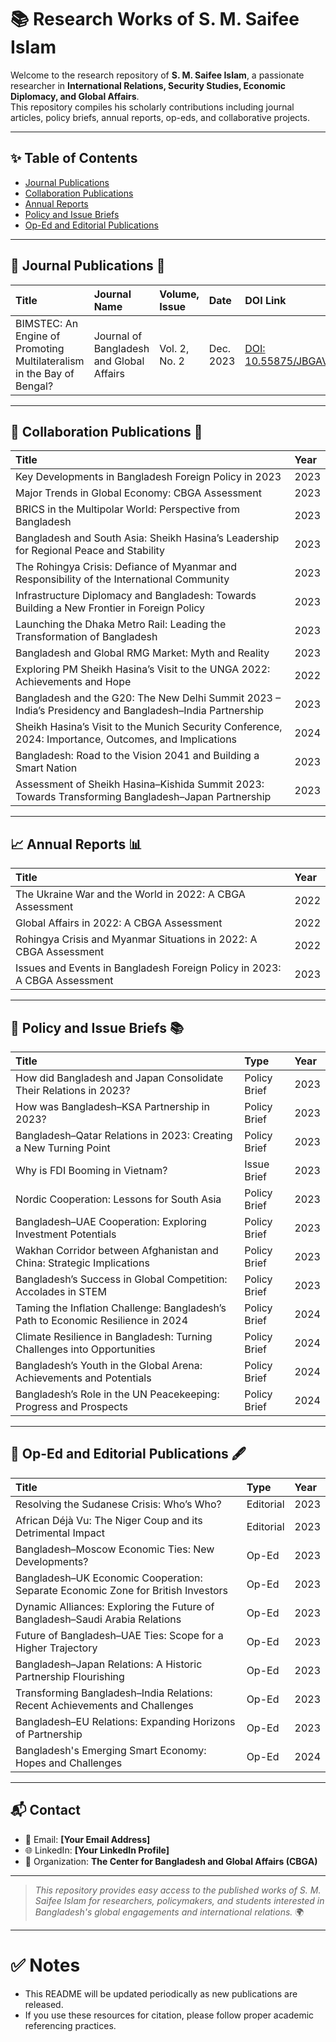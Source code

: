 # 📚 Research Works of S. M. Saifee Islam

Welcome to the research repository of **S. M. Saifee Islam**, a passionate researcher in **International Relations, Security Studies, Economic Diplomacy, and Global Affairs**.  
This repository compiles his scholarly contributions including journal articles, policy briefs, annual reports, op-eds, and collaborative projects.

---

## ✨ Table of Contents

- [Journal Publications](#journal-publications-)
- [Collaboration Publications](#collaboration-publications-)
- [Annual Reports](#annual-reports-)
- [Policy and Issue Briefs](#policy-and-issue-briefs-)
- [Op-Ed and Editorial Publications](#op-ed-and-editorial-publications)

---

## 📝 Journal Publications 📜

| Title | Journal Name | Volume, Issue | Date | DOI Link |
|:-----|:--------------|:-------------|:----|:--------|
| BIMSTEC: An Engine of Promoting Multilateralism in the Bay of Bengal? | Journal of Bangladesh and Global Affairs | Vol. 2, No. 2 | Dec. 2023 | [DOI: 10.55875/JBGAV2N2A3](https://doi.org/10.55875/JBGAV2N2A3) |

---

## 🤝 Collaboration Publications 📑

| Title | Year |
|:------|:-----|
| Key Developments in Bangladesh Foreign Policy in 2023 | 2023 |
| Major Trends in Global Economy: CBGA Assessment | 2023 |
| BRICS in the Multipolar World: Perspective from Bangladesh | 2023 |
| Bangladesh and South Asia: Sheikh Hasina’s Leadership for Regional Peace and Stability | 2023 |
| The Rohingya Crisis: Defiance of Myanmar and Responsibility of the International Community | 2023 |
| Infrastructure Diplomacy and Bangladesh: Towards Building a New Frontier in Foreign Policy | 2023 |
| Launching the Dhaka Metro Rail: Leading the Transformation of Bangladesh | 2023 |
| Bangladesh and Global RMG Market: Myth and Reality | 2023 |
| Exploring PM Sheikh Hasina’s Visit to the UNGA 2022: Achievements and Hope | 2022 |
| Bangladesh and the G20: The New Delhi Summit 2023 – India’s Presidency and Bangladesh–India Partnership | 2023 |
| Sheikh Hasina’s Visit to the Munich Security Conference, 2024: Importance, Outcomes, and Implications | 2024 |
| Bangladesh: Road to the Vision 2041 and Building a Smart Nation | 2023 |
| Assessment of Sheikh Hasina–Kishida Summit 2023: Towards Transforming Bangladesh–Japan Partnership | 2023 |

---

## 📈 Annual Reports 📊

| Title | Year |
|:------|:-----|
| The Ukraine War and the World in 2022: A CBGA Assessment | 2022 |
| Global Affairs in 2022: A CBGA Assessment | 2022 |
| Rohingya Crisis and Myanmar Situations in 2022: A CBGA Assessment | 2022 |
| Issues and Events in Bangladesh Foreign Policy in 2023: A CBGA Assessment | 2023 |

---

## 📗 Policy and Issue Briefs 📚

| Title | Type | Year |
|:------|:-----|:----|
| How did Bangladesh and Japan Consolidate Their Relations in 2023? | Policy Brief | 2023 |
| How was Bangladesh–KSA Partnership in 2023? | Policy Brief | 2023 |
| Bangladesh–Qatar Relations in 2023: Creating a New Turning Point | Policy Brief | 2023 |
| Why is FDI Booming in Vietnam? | Issue Brief | 2023 |
| Nordic Cooperation: Lessons for South Asia | Policy Brief | 2023 |
| Bangladesh–UAE Cooperation: Exploring Investment Potentials | Policy Brief | 2023 |
| Wakhan Corridor between Afghanistan and China: Strategic Implications | Policy Brief | 2023 |
| Bangladesh’s Success in Global Competition: Accolades in STEM | Policy Brief | 2023 |
| Taming the Inflation Challenge: Bangladesh’s Path to Economic Resilience in 2024 | Policy Brief | 2024 |
| Climate Resilience in Bangladesh: Turning Challenges into Opportunities | Policy Brief | 2024 |
| Bangladesh’s Youth in the Global Arena: Achievements and Potentials | Policy Brief | 2024 |
| Bangladesh’s Role in the UN Peacekeeping: Progress and Prospects | Policy Brief | 2024 |

---

## 📰 Op-Ed and Editorial Publications 🖋️

| Title | Type | Year |
|:------|:-----|:----|
| Resolving the Sudanese Crisis: Who’s Who? | Editorial | 2023 |
| African Déjà Vu: The Niger Coup and its Detrimental Impact | Editorial | 2023 |
| Bangladesh–Moscow Economic Ties: New Developments? | Op-Ed | 2023 |
| Bangladesh–UK Economic Cooperation: Separate Economic Zone for British Investors | Op-Ed | 2023 |
| Dynamic Alliances: Exploring the Future of Bangladesh–Saudi Arabia Relations | Op-Ed | 2023 |
| Future of Bangladesh–UAE Ties: Scope for a Higher Trajectory | Op-Ed | 2023 |
| Bangladesh–Japan Relations: A Historic Partnership Flourishing | Op-Ed | 2023 |
| Transforming Bangladesh–India Relations: Recent Achievements and Challenges | Op-Ed | 2023 |
| Bangladesh–EU Relations: Expanding Horizons of Partnership | Op-Ed | 2023 |
| Bangladesh's Emerging Smart Economy: Hopes and Challenges | Op-Ed | 2024 |

---

## 📬 Contact

- 📧 Email: **[Your Email Address]**
- 🌐 LinkedIn: **[Your LinkedIn Profile]**
- 🏢 Organization: **The Center for Bangladesh and Global Affairs (CBGA)**

---

> _This repository provides easy access to the published works of S. M. Saifee Islam for researchers, policymakers, and students interested in Bangladesh's global engagements and international relations._ 🌍

---

# ✅ Notes
- This README will be updated periodically as new publications are released.
- If you use these resources for citation, please follow proper academic referencing practices.

